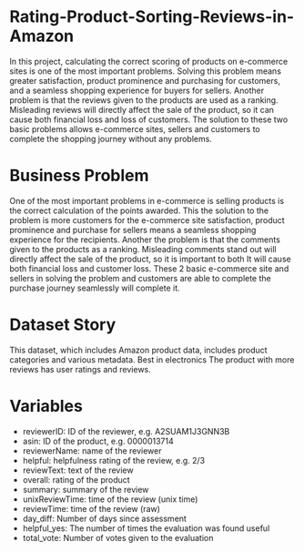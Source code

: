 # Rating-Product-Sorting-Reviews-in-Amazon
In this project, calculating the correct scoring of products on e-commerce sites is one of the most important problems. Solving this problem means greater satisfaction, product prominence and purchasing for customers, and a seamless shopping experience for buyers for sellers. Another problem is that the reviews given to the products are used as a ranking. Misleading reviews will directly affect the sale of the product, so it can cause both financial loss and loss of customers. The solution to these two basic problems allows e-commerce sites, sellers and customers to complete the shopping journey without any problems.

# Business Problem
One of the most important problems in e-commerce is selling products is the correct calculation of the points awarded. This the solution to the problem is more customers for the e-commerce site
satisfaction, product prominence and purchase for sellers means a seamless shopping experience for the recipients. Another the problem is that the comments given to the products as a ranking. Misleading comments stand out
will directly affect the sale of the product, so it is important to both It will cause both financial loss and customer loss. These 2 basic e-commerce site and sellers in solving the problem
and customers are able to complete the purchase journey seamlessly will complete it.

# Dataset Story
This dataset, which includes Amazon product data, includes product categories and various metadata. Best in electronics
The product with more reviews has user ratings and reviews.

# Variables
* reviewerID: ID of the reviewer, e.g. A2SUAM1J3GNN3B
* asin: ID of the product, e.g. 0000013714
* reviewerName: name of the reviewer
* helpful: helpfulness rating of the review, e.g. 2/3
* reviewText: text of the review
* overall: rating of the product
* summary: summary of the review
* unixReviewTime: time of the review (unix time)
* reviewTime: time of the review (raw)
* day_diff: Number of days since assessment
* helpful_yes: The number of times the evaluation was found useful
* total_vote: Number of votes given to the evaluation
